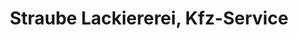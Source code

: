---
title: "Straube Lackiererei, Kfz-Service"
url: /wesendorf/straube-lackiererei-kfz-service/
shop: Autowerkstatt
---